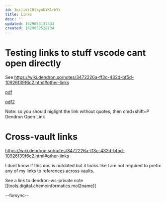 ```yaml
---
id: 3qcjidzC0tkyobYKlrWYc
title: Links
desc: ''
updated: 1629653132433
created: 1629652528134
---
```


# Testing links to stuff vscode cant open directly

See https://wiki.dendron.so/notes/3472226a-ff3c-432d-bf5d-10926f39f6c2.html#other-links

[pdf]('/Users/pma/Dropbox/Papers/ABS_Nagoya/UEBT-CentralAmerica-Factsheet-final-nov+2018.pdf')


[pdf2]('~/Dropbox/Papers/ABS_Nagoya/UEBT-CentralAmerica-Factsheet-final-nov+2018.pdf')

Note: so you should higlight the link without quotes, then cmd+shift+P Dendron Open Link


# Cross-vault links

https://wiki.dendron.so/notes/3472226a-ff3c-432d-bf5d-10926f39f6c2.html#other-links

I dont know if this doc is outdated but it looks like I am not required to prefix any of my links to references across vaults.

See a link to dendron-ws-private note [[tools.digital.chemoinformatics.mol2name]]

--forsync--
